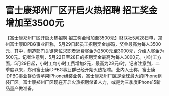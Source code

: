# 富士康郑州厂区开启火热招聘 招工奖金增加至3500元

【富士康郑州厂区开启火热招聘
招工奖金增加至3500元】财联社5月28日电，郑州富士康iDPBG事业群称，5月29日起员工招聘奖金加码，奖金最高为每人3500元，其中，制造部门关键岗位求职者返费奖金为2500元至3000元，介绍人奖金为500元。记者注意到，5月22日至28日的招聘奖金最高为每人3000元。小时工方面，5月29日起，小时工每小时工费增加2元，最高为22元/时。记者注意到，二季度以来，郑州富士康iDPBG事业群已经开始火热招聘。业内人士称，富士康iDPBG事业群负责苹果iPhone组装业务，富士康郑州厂区是全球最大的iPhone组装厂区。富士康郑州厂区现在开启火热招聘储备人力，或是为三季度iPhone15新品量产做准备。

